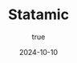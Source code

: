 ---
title: 'Statamic'
synopsis: 'This is an example tutorial. You can use this file as a template to create your own tutorials.'
date: 2024-10-10
author:
  name: 'Bénoît Biraguma'
  socials: # Add social media links -> If you don't have any, place an empty string ''
    website: 'https://benoitbiraguma.be/'
    linkedin: 'https://www.linkedin.com/in/beno%C3%AEt-biraguma-48422a194/'
    github: 'https://github.com/pgm-benobira'
thumbnailUrl: '/assets/1728555601054.jpg'
head:
  - - meta
    - name: description
      content: 'This is an example tutorial. You can use this file as a template to create your own tutorials.' # Add a description of the article
  - - meta
    - name: keywords
      content: 'front-end development static-site-generator ssg javascript' # Add keywords related to the article
---